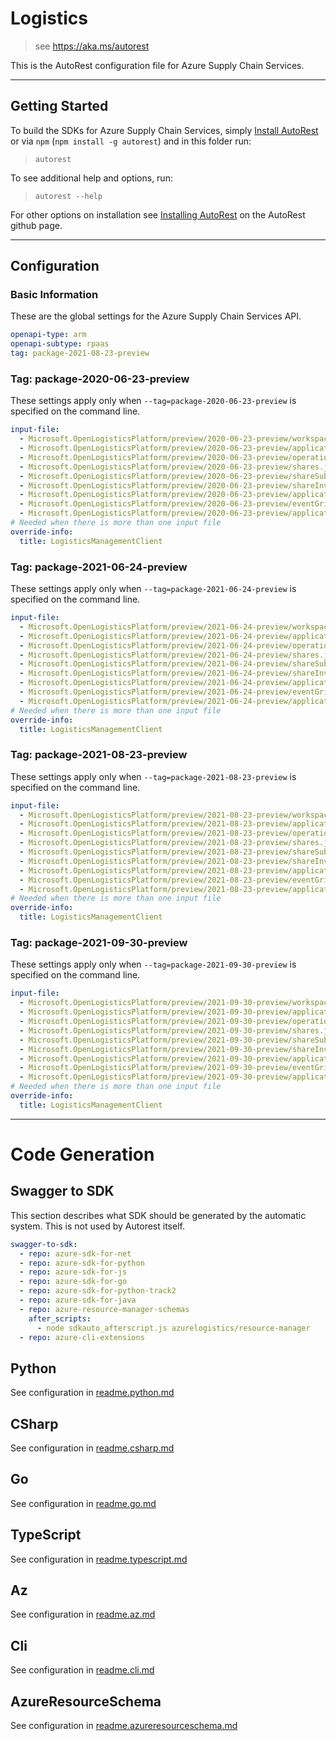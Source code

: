 # Logistics

> see https://aka.ms/autorest

This is the AutoRest configuration file for Azure Supply Chain Services.

---

## Getting Started

To build the SDKs for Azure Supply Chain Services, simply [Install AutoRest](https://aka.ms/autorest/install) or via `npm` (`npm install -g autorest`) and in this folder run:

> `autorest`

To see additional help and options, run:

> `autorest --help`

For other options on installation see [Installing AutoRest](https://aka.ms/autorest/install) on the AutoRest github page.

---

## Configuration

### Basic Information

These are the global settings for the Azure Supply Chain Services API.

```yaml
openapi-type: arm
openapi-subtype: rpaas
tag: package-2021-08-23-preview
```

### Tag: package-2020-06-23-preview

These settings apply only when `--tag=package-2020-06-23-preview` is specified on the command line.

```yaml $(tag) == 'package-2020-06-23-preview'
input-file:
  - Microsoft.OpenLogisticsPlatform/preview/2020-06-23-preview/workspaces.json
  - Microsoft.OpenLogisticsPlatform/preview/2020-06-23-preview/applicationWorkspaces.json
  - Microsoft.OpenLogisticsPlatform/preview/2020-06-23-preview/operations.json
  - Microsoft.OpenLogisticsPlatform/preview/2020-06-23-preview/shares.json
  - Microsoft.OpenLogisticsPlatform/preview/2020-06-23-preview/shareSubscriptions.json
  - Microsoft.OpenLogisticsPlatform/preview/2020-06-23-preview/shareInvites.json
  - Microsoft.OpenLogisticsPlatform/preview/2020-06-23-preview/applicationRegistrations.json
  - Microsoft.OpenLogisticsPlatform/preview/2020-06-23-preview/eventGridFilters.json  
  - Microsoft.OpenLogisticsPlatform/preview/2020-06-23-preview/applicationRegistrationInvites.json
# Needed when there is more than one input file
override-info:
  title: LogisticsManagementClient
```

### Tag: package-2021-06-24-preview

These settings apply only when `--tag=package-2021-06-24-preview` is specified on the command line.

```yaml $(tag) == 'package-2021-06-24-preview'
input-file:
  - Microsoft.OpenLogisticsPlatform/preview/2021-06-24-preview/workspaces.json
  - Microsoft.OpenLogisticsPlatform/preview/2021-06-24-preview/applicationWorkspaces.json
  - Microsoft.OpenLogisticsPlatform/preview/2021-06-24-preview/operations.json
  - Microsoft.OpenLogisticsPlatform/preview/2021-06-24-preview/shares.json
  - Microsoft.OpenLogisticsPlatform/preview/2021-06-24-preview/shareSubscriptions.json
  - Microsoft.OpenLogisticsPlatform/preview/2021-06-24-preview/shareInvites.json
  - Microsoft.OpenLogisticsPlatform/preview/2021-06-24-preview/applicationRegistrations.json
  - Microsoft.OpenLogisticsPlatform/preview/2021-06-24-preview/eventGridFilters.json
  - Microsoft.OpenLogisticsPlatform/preview/2021-06-24-preview/applicationRegistrationInvites.json
# Needed when there is more than one input file
override-info:
  title: LogisticsManagementClient
```

### Tag: package-2021-08-23-preview

These settings apply only when `--tag=package-2021-08-23-preview` is specified on the command line.

```yaml $(tag) == 'package-2021-08-23-preview'
input-file:
  - Microsoft.OpenLogisticsPlatform/preview/2021-08-23-preview/workspaces.json
  - Microsoft.OpenLogisticsPlatform/preview/2021-08-23-preview/applicationManagers.json
  - Microsoft.OpenLogisticsPlatform/preview/2021-08-23-preview/operations.json
  - Microsoft.OpenLogisticsPlatform/preview/2021-08-23-preview/shares.json
  - Microsoft.OpenLogisticsPlatform/preview/2021-08-23-preview/shareSubscriptions.json
  - Microsoft.OpenLogisticsPlatform/preview/2021-08-23-preview/shareInvites.json
  - Microsoft.OpenLogisticsPlatform/preview/2021-08-23-preview/applications.json
  - Microsoft.OpenLogisticsPlatform/preview/2021-08-23-preview/eventGridFilters.json
  - Microsoft.OpenLogisticsPlatform/preview/2021-08-23-preview/applicationRegistrations.json
# Needed when there is more than one input file
override-info:
  title: LogisticsManagementClient
```

### Tag: package-2021-09-30-preview

These settings apply only when `--tag=package-2021-09-30-preview` is specified on the command line.

```yaml $(tag) == 'package-2021-09-30-preview'
input-file:
  - Microsoft.OpenLogisticsPlatform/preview/2021-09-30-preview/workspaces.json
  - Microsoft.OpenLogisticsPlatform/preview/2021-09-30-preview/applicationManagers.json
  - Microsoft.OpenLogisticsPlatform/preview/2021-09-30-preview/operations.json
  - Microsoft.OpenLogisticsPlatform/preview/2021-09-30-preview/shares.json
  - Microsoft.OpenLogisticsPlatform/preview/2021-09-30-preview/shareSubscriptions.json
  - Microsoft.OpenLogisticsPlatform/preview/2021-09-30-preview/shareInvites.json
  - Microsoft.OpenLogisticsPlatform/preview/2021-09-30-preview/applications.json
  - Microsoft.OpenLogisticsPlatform/preview/2021-09-30-preview/eventGridFilters.json
  - Microsoft.OpenLogisticsPlatform/preview/2021-09-30-preview/applicationRegistrations.json
# Needed when there is more than one input file
override-info:
  title: LogisticsManagementClient
```
---


# Code Generation

## Swagger to SDK

This section describes what SDK should be generated by the automatic system.
This is not used by Autorest itself.

```yaml $(swagger-to-sdk)
swagger-to-sdk:
  - repo: azure-sdk-for-net
  - repo: azure-sdk-for-python
  - repo: azure-sdk-for-js
  - repo: azure-sdk-for-go
  - repo: azure-sdk-for-python-track2
  - repo: azure-sdk-for-java
  - repo: azure-resource-manager-schemas
    after_scripts:
      - node sdkauto_afterscript.js azurelogistics/resource-manager
  - repo: azure-cli-extensions
```

## Python

See configuration in [readme.python.md](./readme.python.md)

## CSharp

See configuration in [readme.csharp.md](./readme.csharp.md)

## Go

See configuration in [readme.go.md](./readme.go.md)

## TypeScript

See configuration in [readme.typescript.md](./readme.typescript.md)

## Az

See configuration in [readme.az.md](./readme.az.md)

## Cli

See configuration in [readme.cli.md](./readme.cli.md)

## AzureResourceSchema

See configuration in [readme.azureresourceschema.md](./readme.azureresourceschema.md)

